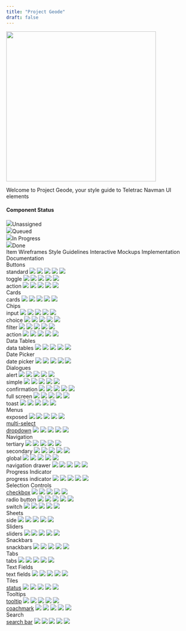 ```yaml
---
title: "Project Geode"
draft: false
---
```


<div class="home-logo">
    <img src="/logo_name1.png" alt="" width="400">
    <p>Welcome to Project Geode, your style guide to Teletrac Navman UI elements<p>
</div>

<h4>Component Status</h4>
<div class="component-status-table-wrapper">
  <div class="component-status-legend">
    <div class="legend-item"><img src="svgs/cs-circle.svg">Unassigned</div>
    <div class="legend-item"><img src="svgs/cs-queue.svg">Queued</div>
    <div class="legend-item"><img src="svgs/cs-progress.svg">In Progress</div>
    <div class="legend-item"><img src="svgs/cs-done.svg">Done</div>
  </div>
  <div class="component-status-table">
    <div class="component-status-row-main-header">
      <span>Item</span>
      <span>Wireframes</span>
      <span>Style Guidelines</span>
      <span>Interactive Mockups</span>
      <span>Implementation</span>
      <span>Documentation</span>
    </div>
    <div class="component-status-body">
      <div class="component-status-row-section-header">
        <span>Buttons</span>
      </div>
      <div class="component-status-row">
        <span>standard</span>
        <img src="svgs/cs-circle.svg">
        <img src="svgs/cs-circle.svg">
        <img src="svgs/cs-circle.svg">
        <img src="svgs/cs-circle.svg">
        <img src="svgs/cs-circle.svg">
      </div>
      <div class="component-status-row">
        <span>toggle</span>
        <img src="svgs/cs-circle.svg">
        <img src="svgs/cs-circle.svg">
        <img src="svgs/cs-circle.svg">
        <img src="svgs/cs-circle.svg">
        <img src="svgs/cs-circle.svg">
      </div>
      <div class="component-status-row">
        <span>action</span>
        <img src="svgs/cs-circle.svg">
        <img src="svgs/cs-circle.svg">
        <img src="svgs/cs-circle.svg">
        <img src="svgs/cs-circle.svg">
        <img src="svgs/cs-circle.svg">
      </div>
      <div class="component-status-row-section-header">
        <span>Cards</span>
      </div>
      <div class="component-status-row">
        <span>cards</span>
        <img src="svgs/cs-circle.svg">
        <img src="svgs/cs-circle.svg">
        <img src="svgs/cs-circle.svg">
        <img src="svgs/cs-circle.svg">
        <img src="svgs/cs-circle.svg">
      </div>
      <div class="component-status-row-section-header">
        <span>Chips</span>
      </div>
      <div class="component-status-row">
        <span>input</span>
        <img src="svgs/cs-circle.svg">
        <img src="svgs/cs-circle.svg">
        <img src="svgs/cs-circle.svg">
        <img src="svgs/cs-circle.svg">
        <img src="svgs/cs-circle.svg">
      </div>
      <div class="component-status-row">
        <span>choice</span>
        <img src="svgs/cs-circle.svg">
        <img src="svgs/cs-circle.svg">
        <img src="svgs/cs-circle.svg">
        <img src="svgs/cs-circle.svg">
        <img src="svgs/cs-circle.svg">
      </div>
      <div class="component-status-row">
        <span>filter</span>
        <img src="svgs/cs-circle.svg">
        <img src="svgs/cs-circle.svg">
        <img src="svgs/cs-circle.svg">
        <img src="svgs/cs-circle.svg">
        <img src="svgs/cs-circle.svg">
      </div>
      <div class="component-status-row">
        <span>action</span>
        <img src="svgs/cs-circle.svg">
        <img src="svgs/cs-circle.svg">
        <img src="svgs/cs-circle.svg">
        <img src="svgs/cs-circle.svg">
        <img src="svgs/cs-circle.svg">
      </div>
      <div class="component-status-row-section-header">
        <span>Data Tables</span>
      </div>
      <div class="component-status-row">
        <span>data tables</span>
        <img src="svgs/cs-circle.svg">
        <img src="svgs/cs-circle.svg">
        <img src="svgs/cs-circle.svg">
        <img src="svgs/cs-circle.svg">
        <img src="svgs/cs-circle.svg">
      </div>
      <div class="component-status-row-section-header">
        <span>Date Picker</span>
      </div>
      <div class="component-status-row">
        <span>date picker</span>
        <img src="svgs/cs-circle.svg">
        <img src="svgs/cs-circle.svg">
        <img src="svgs/cs-circle.svg">
        <img src="svgs/cs-circle.svg">
        <img src="svgs/cs-circle.svg">
      </div>
      <div class="component-status-row-section-header">
        <span>Dialogues</span>
      </div>
      <div class="component-status-row">
        <span>alert</span>
        <img src="svgs/cs-circle.svg">
        <img src="svgs/cs-circle.svg">
        <img src="svgs/cs-circle.svg">
        <img src="svgs/cs-circle.svg">
        <img src="svgs/cs-circle.svg">
      </div>
      <div class="component-status-row">
        <span>simple</span>
        <img src="svgs/cs-circle.svg">
        <img src="svgs/cs-circle.svg">
        <img src="svgs/cs-circle.svg">
        <img src="svgs/cs-circle.svg">
        <img src="svgs/cs-circle.svg">
      </div>
      <div class="component-status-row">
        <span>confirmation</span>
        <img src="svgs/cs-circle.svg">
        <img src="svgs/cs-circle.svg">
        <img src="svgs/cs-circle.svg">
        <img src="svgs/cs-circle.svg">
        <img src="svgs/cs-circle.svg">
      </div>
      <div class="component-status-row">
        <span>full screen</span>
        <img src="svgs/cs-circle.svg">
        <img src="svgs/cs-circle.svg">
        <img src="svgs/cs-circle.svg">
        <img src="svgs/cs-circle.svg">
        <img src="svgs/cs-circle.svg">
      </div>
      <div class="component-status-row">
        <span>toast</span>
        <img src="svgs/cs-circle.svg">
        <img src="svgs/cs-circle.svg">
        <img src="svgs/cs-circle.svg">
        <img src="svgs/cs-circle.svg">
        <img src="svgs/cs-circle.svg">
      </div>
      <div class="component-status-row-section-header">
        <span>Menus</span>
      </div>
      <div class="component-status-row">
        <span>exposed</span>
        <img src="svgs/cs-circle.svg">
        <img src="svgs/cs-circle.svg">
        <img src="svgs/cs-circle.svg">
        <img src="svgs/cs-circle.svg">
        <img src="svgs/cs-circle.svg">
      </div>
      <div class="component-status-row">
        <span><a href='{{< ref "/components/menus/multi_select_dropdown.md" >}}'>multi-select</br>dropdown</a></span>
        <img src="svgs/cs-done.svg">
        <img src="svgs/cs-progress.svg">
        <img src="svgs/cs-done.svg">
        <img src="svgs/cs-done.svg">
        <img src="svgs/cs-queue.svg">
      </div>
        <div class="component-status-row-section-header">
        <span>Navigation</span>
      </div>
      <div class="component-status-row">
        <span>tertiary</span>
        <img src="svgs/cs-circle.svg">
        <img src="svgs/cs-circle.svg">
        <img src="svgs/cs-circle.svg">
        <img src="svgs/cs-circle.svg">
        <img src="svgs/cs-circle.svg">
      </div>
      <div class="component-status-row">
        <span>secondary</span>
        <img src="svgs/cs-circle.svg">
        <img src="svgs/cs-circle.svg">
        <img src="svgs/cs-circle.svg">
        <img src="svgs/cs-circle.svg">
        <img src="svgs/cs-circle.svg">
      </div>
      <div class="component-status-row">
        <span>global</span>
        <img src="svgs/cs-circle.svg">
        <img src="svgs/cs-circle.svg">
        <img src="svgs/cs-circle.svg">
        <img src="svgs/cs-circle.svg">
        <img src="svgs/cs-circle.svg">
      </div>
      <div class="component-status-row">
        <span>navigation drawer</span>
        <img src="svgs/cs-circle.svg">
        <img src="svgs/cs-circle.svg">
        <img src="svgs/cs-circle.svg">
        <img src="svgs/cs-circle.svg">
        <img src="svgs/cs-circle.svg">
      </div>
      <div class="component-status-row-section-header">
        <span>Progress Indicator</span>
      </div>
      <div class="component-status-row">
        <span>progress indicator</span>
        <img src="svgs/cs-circle.svg">
        <img src="svgs/cs-circle.svg">
        <img src="svgs/cs-circle.svg">
        <img src="svgs/cs-circle.svg">
        <img src="svgs/cs-circle.svg">
      </div>
      <div class="component-status-row-section-header">
        <span>Selection Controls</span>
      </div>
      <div class="component-status-row">
        <span><a href='{{< ref "/components/checkbox.md" >}}'>checkbox</a></span>
        <img src="svgs/cs-done.svg">
        <img src="svgs/cs-progress.svg">
        <img src="svgs/cs-done.svg">
        <img src="svgs/cs-queue.svg">
        <img src="svgs/cs-circle.svg">
      </div>
      <div class="component-status-row">
        <span>radio button</span>
        <img src="svgs/cs-circle.svg">
        <img src="svgs/cs-circle.svg">
        <img src="svgs/cs-circle.svg">
        <img src="svgs/cs-circle.svg">
        <img src="svgs/cs-circle.svg">
      </div>
      <div class="component-status-row">
        <span>switch</span>
        <img src="svgs/cs-circle.svg">
        <img src="svgs/cs-circle.svg">
        <img src="svgs/cs-circle.svg">
        <img src="svgs/cs-circle.svg">
        <img src="svgs/cs-circle.svg">
      </div>
      <div class="component-status-row-section-header">
        <span>Sheets</span>
      </div>
      <div class="component-status-row">
        <span>side</span>
        <img src="svgs/cs-circle.svg">
        <img src="svgs/cs-circle.svg">
        <img src="svgs/cs-circle.svg">
        <img src="svgs/cs-circle.svg">
        <img src="svgs/cs-circle.svg">
      </div>
      <div class="component-status-row-section-header">
        <span>Sliders</span>
      </div>
      <div class="component-status-row">
        <span>sliders</span>
        <img src="svgs/cs-circle.svg">
        <img src="svgs/cs-circle.svg">
        <img src="svgs/cs-circle.svg">
        <img src="svgs/cs-circle.svg">
        <img src="svgs/cs-circle.svg">
      </div>
      <div class="component-status-row-section-header">
        <span>Snackbars</span>
      </div>
      <div class="component-status-row">
        <span>snackbars</span>
        <img src="svgs/cs-circle.svg">
        <img src="svgs/cs-circle.svg">
        <img src="svgs/cs-circle.svg">
        <img src="svgs/cs-circle.svg">
        <img src="svgs/cs-circle.svg">
      </div>
      <div class="component-status-row-section-header">
        <span>Tabs</span>
      </div>
      <div class="component-status-row">
        <span>tabs</span>
        <img src="svgs/cs-circle.svg">
        <img src="svgs/cs-circle.svg">
        <img src="svgs/cs-circle.svg">
        <img src="svgs/cs-circle.svg">
        <img src="svgs/cs-circle.svg">
      </div>
      <div class="component-status-row-section-header">
        <span>Text Fields</span>
      </div>
      <div class="component-status-row">
        <span>text fields</span>
        <img src="svgs/cs-circle.svg">
        <img src="svgs/cs-circle.svg">
        <img src="svgs/cs-circle.svg">
        <img src="svgs/cs-circle.svg">
        <img src="svgs/cs-circle.svg">
      </div>
      <div class="component-status-row-section-header">
        <span>Tiles</span>
      </div>
      <div class="component-status-row">
        <span><a href='{{< ref "/components/tiles.md" >}}'>status</a></span>
        <img src="svgs/cs-done.svg">
        <img src="svgs/cs-progress.svg">
        <img src="svgs/cs-done.svg">
        <img src="svgs/cs-queue.svg">
        <img src="svgs/cs-progress.svg">
      </div>
      <div class="component-status-row-section-header">
        <span>Tooltips</span>
      </div>
      <div class="component-status-row">
        <span><a href='{{< ref "/components/tooltip_coachmark.md" >}}'>tooltip</a></span>
        <img src="svgs/cs-done.svg">
        <img src="svgs/cs-progress.svg">
        <img src="svgs/cs-done.svg">
        <img src="svgs/cs-progress.svg">
        <img src="svgs/cs-progress.svg">
      </div>
      <div class="component-status-row">
        <span><a href='{{< ref "/components/tooltip_coachmark.md" >}}'>coachmark</a></span>
        <img src="svgs/cs-done.svg">
        <img src="svgs/cs-progress.svg">
        <img src="svgs/cs-done.svg">
        <img src="svgs/cs-progress.svg">
        <img src="svgs/cs-progress.svg">
      </div>
      <div class="component-status-row-section-header">
        <span>Search</span>
      </div>
      <div class="component-status-row">
        <span><a href='{{< ref "/components/search_bar.md" >}}'>search bar</a></span>
        <img src="svgs/cs-progress.svg">
        <img src="svgs/cs-progress.svg">
        <img src="svgs/cs-done.svg">
        <img src="svgs/cs-circle.svg">
        <img src="svgs/cs-progress.svg">
      </div>
    </div>
  </div>
</div>

